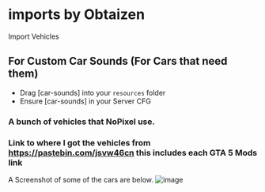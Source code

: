 # imports by Obtaizen
Import Vehicles

## For Custom Car Sounds (For Cars that need them)

* Drag [car-sounds] into your `resources` folder
* Ensure [car-sounds] in your Server CFG

### A bunch of vehicles that NoPixel use.

### Link to where I got the vehicles from https://pastebin.com/jsvw46cn this includes each GTA 5 Mods link

A Screenshot of some of the cars are below.
![image](https://i.imgur.com/xqbQb7p.jpg)
